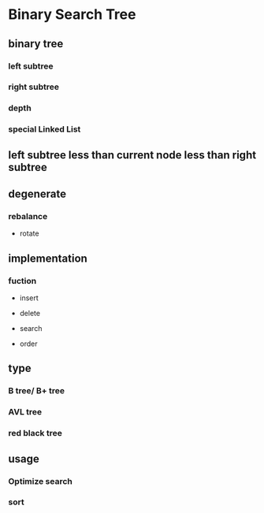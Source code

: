# Binary Search Tree

## binary tree

### left subtree

### right subtree

### depth

### special Linked List

## left subtree less than current node less than right subtree

## degenerate

### rebalance

- rotate

## implementation

### fuction

- insert

- delete

- search

- order

## type

### B tree/ B+ tree

### AVL tree

### red black tree

## usage

### Optimize search

### sort

